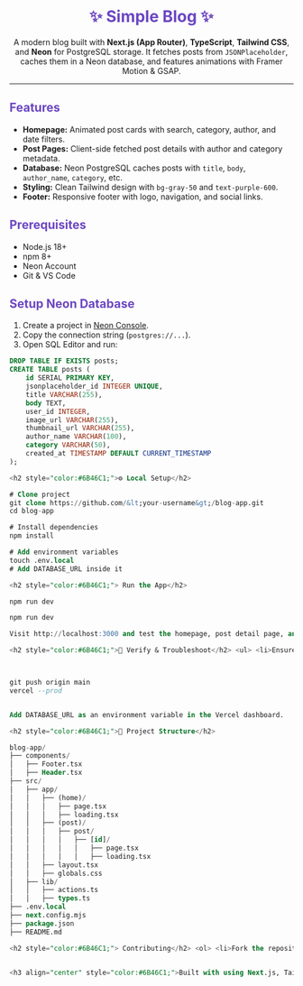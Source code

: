 <h1 align="center" style="color:#6B46C1;">✨ Simple Blog ✨</h1>

<p align="center">
  A modern blog built with <strong>Next.js (App Router)</strong>, <strong>TypeScript</strong>, <strong>Tailwind CSS</strong>, and <strong>Neon</strong> for PostgreSQL storage. 
  It fetches posts from <code>JSONPlaceholder</code>, caches them in a Neon database, and features animations with Framer Motion & GSAP.
</p>

<hr/>

<h2 style="color:#6B46C1;"> Features</h2>

<ul>
  <li><strong>Homepage:</strong> Animated post cards with search, category, author, and date filters.</li>
  <li><strong>Post Pages:</strong> Client-side fetched post details with author and category metadata.</li>
  <li><strong>Database:</strong> Neon PostgreSQL caches posts with <code>title</code>, <code>body</code>, <code>author_name</code>, <code>category</code>, etc.</li>
  <li><strong>Styling:</strong> Clean Tailwind design with <code>bg-gray-50</code> and <code>text-purple-600</code>.</li>
  <li><strong>Footer:</strong> Responsive footer with logo, navigation, and social links.</li>
</ul>

<h2 style="color:#6B46C1;"> Prerequisites</h2>

<ul>
  <li>Node.js 18+</li>
  <li>npm 8+</li>
  <li>Neon Account</li>
  <li>Git & VS Code</li>
</ul>

<h2 style="color:#6B46C1;"> Setup Neon Database</h2>

<ol>
  <li>Create a project in <a href="https://neon.tech/" target="_blank">Neon Console</a>.</li>
  <li>Copy the connection string (<code>postgres://...</code>).</li>
  <li>Open SQL Editor and run:</li>
</ol>

```sql
DROP TABLE IF EXISTS posts;
CREATE TABLE posts (
    id SERIAL PRIMARY KEY,
    jsonplaceholder_id INTEGER UNIQUE,
    title VARCHAR(255),
    body TEXT,
    user_id INTEGER,
    image_url VARCHAR(255),
    thumbnail_url VARCHAR(255),
    author_name VARCHAR(100),
    category VARCHAR(50),
    created_at TIMESTAMP DEFAULT CURRENT_TIMESTAMP
);

<h2 style="color:#6B46C1;">⚙️ Local Setup</h2>

# Clone project
git clone https://github.com/&lt;your-username&gt;/blog-app.git
cd blog-app

# Install dependencies
npm install

# Add environment variables
touch .env.local
# Add DATABASE_URL inside it

<h2 style="color:#6B46C1;"> Run the App</h2>

npm run dev

npm run dev

Visit http://localhost:3000 and test the homepage, post detail page, and footer.

<h2 style="color:#6B46C1;">🧪 Verify & Troubleshoot</h2> <ul> <li>Ensure Footer is imported correctly (case-sensitive)</li> <li>Check Neon DB using SQL Editor</li> <li>Debug any database or fetch issues in <code>src/lib/actions.ts</code></li> <li>Clear Next.js cache if needed: <code>rm -rf .next</code></li> </ul> <h2 style="color:#6B46C1;">🌐 Deployment (Vercel)</h2>



git push origin main
vercel --prod


Add DATABASE_URL as an environment variable in the Vercel dashboard.

<h2 style="color:#6B46C1;">📁 Project Structure</h2>

blog-app/
├── components/
│   ├── Footer.tsx
│   ├── Header.tsx
├── src/
│   ├── app/
│   │   ├── (home)/
│   │   │   ├── page.tsx
│   │   │   ├── loading.tsx
│   │   ├── (post)/
│   │   │   ├── post/
│   │   │   │   ├── [id]/
│   │   │   │   │   ├── page.tsx
│   │   │   │   │   ├── loading.tsx
│   │   ├── layout.tsx
│   │   ├── globals.css
│   ├── lib/
│   │   ├── actions.ts
│   │   ├── types.ts
├── .env.local
├── next.config.mjs
├── package.json
├── README.md

<h2 style="color:#6B46C1;"> Contributing</h2> <ol> <li>Fork the repository</li> <li>Create your feature branch: <code>git checkout -b feature/awesome-feature</code></li> <li>Commit changes: <code>git commit -m "Add awesome feature"</code></li> <li>Push to branch: <code>git push origin feature/awesome-feature</code></li> <li>Open a pull request</li> </ol>


<h3 align="center" style="color:#6B46C1;">Built with using Next.js, Tailwind, and Neon</h3>
